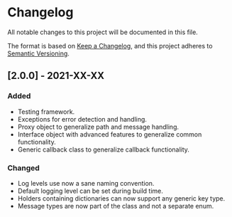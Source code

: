 # Changelog
All notable changes to this project will be documented in this file.

The format is based on [Keep a Changelog](https://keepachangelog.com/en/1.0.0/),
and this project adheres to [Semantic Versioning](https://semver.org/spec/v2.0.0.html).

## [2.0.0] - 2021-XX-XX

### Added
- Testing framework.
- Exceptions for error detection and handling.
- Proxy object to generalize path and message handling.
- Interface object with advanced features to generalize common functionality.
- Generic callback class to generalize callback functionality.

### Changed
- Log levels use now a sane naming convention.
- Default logging level can be set during build time.
- Holders containing dictionaries can now support any generic key type.
- Message types are now part of the class and not a separate enum.

